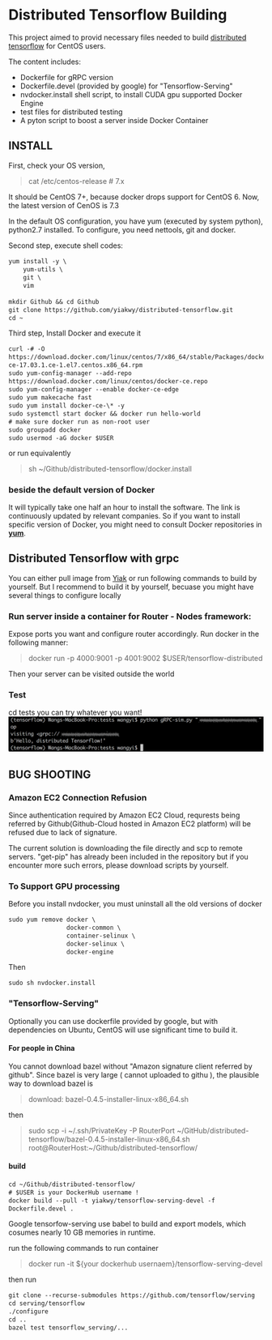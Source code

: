 Distributed Tensorflow Building
===============================

This project aimed to provid necessary files needed to build [distributed tensorflow](http://yiakwy.github.io/blog/2017/05/13/Tiny-Distributed-Tensorflow-&-OCI-Series2) for CentOS users.

The content includes:

- Dockerfile for gRPC version
- Dockerfile.devel \(provided by google\) for "Tensorflow-Serving"
- nvdocker.install shell script, to install CUDA gpu supported Docker Engine
- test files for distributed testing
- A pyton script to boost a server inside Docker Container

## INSTALL
First, check your OS version,

> cat /etc/centos-release # 7.x
 
It should be CentOS 7+, because docker drops support for CentOS 6. Now, the latest version of CenOS is 7.3

In the default OS configuration, you have yum \(executed by system python\), python2.7 installed. To configure, you need nettools, git and docker.

Second step, execute shell codes:
```
yum install -y \
    yum-utils \
    git \
    vim

mkdir Github && cd Github
git clone https://github.com/yiakwy/distributed-tensorflow.git
cd ~
```
Third step, Install Docker and execute it

```shell
curl -# -O https://download.docker.com/linux/centos/7/x86_64/stable/Packages/docker-ce-17.03.1.ce-1.el7.centos.x86_64.rpm
sudo yum-config-manager --add-repo https://download.docker.com/linux/centos/docker-ce.repo
sudo yum-config-manager --enable docker-ce-edge
sudo yum makecache fast
sudo yum install docker-ce-\* -y
sudo systemctl start docker && docker run hello-world
# make sure docker run as non-root user
sudo groupadd docker
sudo usermod -aG docker $USER
```
or run equivalently 

> sh ~/Github/distributed-tensorflow/docker.install

### beside the default version of Docker
It will typically take one half an hour to install the software. The link is continuously updated by relevant companies. So if you want to install specific version of Docker, you might need to consult Docker repositories in [**yum**](https://docs.docker.com/engine/installation/linux/centos/#install-docker).

## Distributed Tensorflow with grpc
You can either pull image from [Yiak](https://hub.docker.com/r/yiakwy/tensorflow-distributed/) or run following commands to build by yourself. But I recommend to build it by yourself, becuase you might have several things to configure locally

### Run server inside a container for Router - Nodes framework:
Expose ports you want and configure router accordingly. Run docker in the following manner:

> docker run -p 4000:9001 -p 4001:9002 $USER/tensorflow-distributed

Then your server can be visited outside the world

### Test
cd tests you can try whatever you want!
![test-ex](/test-ex.png)

## BUG SHOOTING
### Amazon EC2 Connection Refusion
Since authentication required by Amazon EC2 Cloud, requrests being referred by Github\(Github-Cloud hosted in Amazon EC2 platform\) will be refused due to lack of signature.

The current solution is downloading the file directly and scp to remote servers. "get-pip" has already been included in the repository but if you encounter more such errors, please download scripts by yourself.

### To Support GPU processing
Before you install nvdocker, you must uninstall all the old versions of docker

``` shell
sudo yum remove docker \
                docker-common \
                container-selinux \
                docker-selinux \
                docker-engine
```

Then 

``` shell
sudo sh nvdocker.install
```

### "Tensorflow-Serving"

Optionally you can use dockerfile provided by google, but with dependencies on Ubuntu, CentOS will use significant time to build it.

#### For people in China
You cannot download bazel without "Amazon signature client referred by github". Since bazel is very large \(
cannot uploaded to githu \), the plausible way to download bazel is

> download: bazel-0.4.5-installer-linux-x86_64.sh

then

> sudo scp -i ~/.ssh/PrivateKey -P RouterPort  ~/GitHub/distributed-tensorflow/bazel-0.4.5-installer-linux-x86_64.sh root@RouterHost:~/Github/distributed-tensorflow/   

#### build
```
cd ~/Github/distributed-tensorflow/
# $USER is your DockerHub username !
docker build --pull -t yiakwy/tensorflow-serving-devel -f Dockerfile.devel .
```
Google tensorfow-serving use babel to build and export models, which cosumes nearly 10 GB memories in runtime.

run the following commands to run container

> docker run -it ${your dockerhub usernaem}/tensorflow-serving-devel

then run 
``` shell
git clone --recurse-submodules https://github.com/tensorflow/serving
cd serving/tensorflow
./configure
cd ..
bazel test tensorflow_serving/...
```

